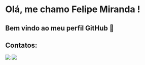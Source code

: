 # Olá, me chamo Felipe Miranda ! 
## Bem vindo ao meu perfil GitHub 👋


  ## Contatos:

<div>
<a href="https://instagram.com/fe.mranda" target="_blank"><img loading="lazy" src="https://img.shields.io/badge/-Instagram-%23E4405F?style=for-the-badge&logo=instagram&logoColor=white" target="_blank"></a>
<a href="https://www.linkedin.com/in/felipe-rios-miranda-9052a7227/" target="_blank"><img loading="lazy" src="https://img.shields.io/badge/-LinkedIn-%230077B5?style=for-the-badge&logo=linkedin&logoColor=white" target="_blank"></a>   
</div>



